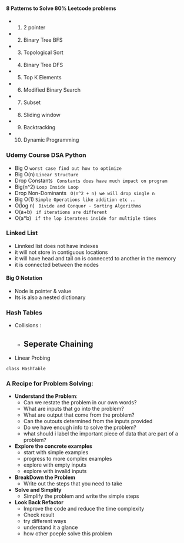 #### 8 Patterns to Solve 80% Leetcode problems

- 1. 2 pointer
- 2. Binary Tree BFS
- 3. Topological Sort
- 4. Binary Tree DFS
- 5. Top K Elements
- 6. Modified Binary Search
- 7. Subset
- 8. Sliding window
- 9. Backtracking
- 10. Dynamic Programming

### Udemy Course DSA Python 
- Big O `worst case find out how to optimize`
- Big O(n) `Linear Structure`
- Drop Constants ` Constants does have much impact on program`
- Big(n^2) `Loop Inside Loop`
- Drop Non-Dominants ` O(n^2 + n) we will drop single n`
- Big O(1) `Simple Operations like addition etc ..`
- O(log n) ` Divide and Conquor - Sorting Algorithms`
- O(a+b) ` if iterations are different`
- O(a*b) ` if the lop iteratees inside for multiple times`


### Linked List
- Linnked list does not have indexes
- it will not store in contiguous locations
- it will have head and tail on is connecetd to another in the memory
- it is connected between the nodes
#### Big O Notation
- Node is pointer & value 
- Its is also a nested dictionary

### Hash Tables
- Collisions :
  - Seperate Chaining
    - 
- Linear Probing
```
class HashTable
```
### A Recipe for Problem Solving:
- **Understand the Problem**:
  - Can we restate the problem in our own words?
  - What are inputs that go into the problem?
  - What are output that come from the problem?
  - Can the outouts determined from the inputs provided
  - Do we have enough info to solve the problem?
  - what should i label the important piece of data that are part of a problem?
- **Explore the concrete examples**
  - start with simple examples
  - progress to more complex examples
  - explore with empty inputs
  - explore with invalid inputs
- **BreakDown the Problem**
  - Write out the steps that you need to take
- **Solve and Simplify**
  - Simplify the problem and write the simple steps
- **Look Back Refactor**
  - Improve the code and reduce the time complexity
  - Check result
  - try different ways
  - understand it a glance
  - how other poeple solve this problem
